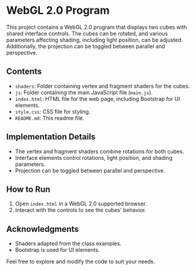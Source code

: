 # WebGL 2.0 Program

This project contains a WebGL 2.0 program that displays two cubes with shared interface controls. The cubes can be rotated, and various parameters affecting shading, including light position, can be adjusted. Additionally, the projection can be toggled between parallel and perspective.

## Contents

- `shaders`: Folder containing vertex and fragment shaders for the cubes.
- `js`: Folder containing the main JavaScript file (`main.js`).
- `index.html`: HTML file for the web page, including Bootstrap for UI elements.
- `style.css`: CSS file for styling.
- `README.md`: This readme file.

## Implementation Details

- The vertex and fragment shaders combine rotations for both cubes.
- Interface elements control rotations, light position, and shading parameters.
- Projection can be toggled between parallel and perspective.

## How to Run

1. Open `index.html` in a WebGL 2.0 supported browser.
2. Interact with the controls to see the cubes' behavior.

## Acknowledgments

- Shaders adapted from the class examples.
- Bootstrap is used for UI elements.

Feel free to explore and modify the code to suit your needs.
